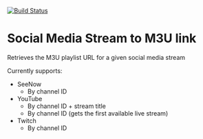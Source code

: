 [![Build Status](https://travis-ci.com/hmlendea/social-media-stream-to-m3u.svg?branch=master)](https://travis-ci.com/hmlendea/social-media-stream-to-m3u)

# Social Media Stream to M3U link

Retrieves the M3U playlist URL for a given social media stream

Currently supports:
  - SeeNow
    - By channel ID
  - YouTube
    - By channel ID + stream title
    - By channel ID (gets the first available live stream)
  - Twitch
    - By channel ID
    
